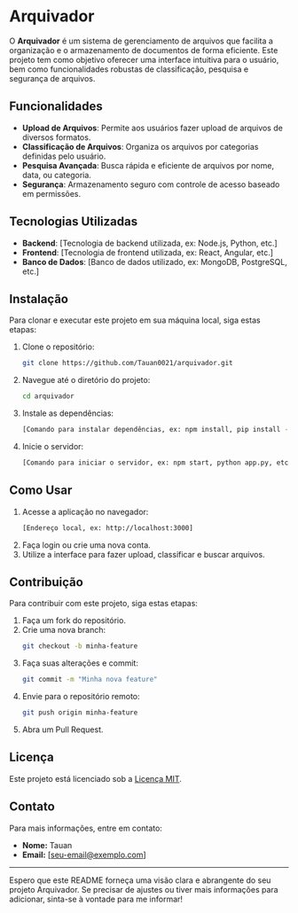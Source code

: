# Arquivador

O **Arquivador** é um sistema de gerenciamento de arquivos que facilita a organização e o armazenamento de documentos de forma eficiente. Este projeto tem como objetivo oferecer uma interface intuitiva para o usuário, bem como funcionalidades robustas de classificação, pesquisa e segurança de arquivos.

## Funcionalidades

- **Upload de Arquivos**: Permite aos usuários fazer upload de arquivos de diversos formatos.
- **Classificação de Arquivos**: Organiza os arquivos por categorias definidas pelo usuário.
- **Pesquisa Avançada**: Busca rápida e eficiente de arquivos por nome, data, ou categoria.
- **Segurança**: Armazenamento seguro com controle de acesso baseado em permissões.

## Tecnologias Utilizadas

- **Backend**: [Tecnologia de backend utilizada, ex: Node.js, Python, etc.]
- **Frontend**: [Tecnologia de frontend utilizada, ex: React, Angular, etc.]
- **Banco de Dados**: [Banco de dados utilizado, ex: MongoDB, PostgreSQL, etc.]

## Instalação

Para clonar e executar este projeto em sua máquina local, siga estas etapas:

1. Clone o repositório:
    ```bash
    git clone https://github.com/Tauan0021/arquivador.git
    ```
2. Navegue até o diretório do projeto:
    ```bash
    cd arquivador
    ```
3. Instale as dependências:
    ```bash
    [Comando para instalar dependências, ex: npm install, pip install -r requirements.txt, etc.]
    ```
4. Inicie o servidor:
    ```bash
    [Comando para iniciar o servidor, ex: npm start, python app.py, etc.]
    ```

## Como Usar

1. Acesse a aplicação no navegador:
    ```bash
    [Endereço local, ex: http://localhost:3000]
    ```
2. Faça login ou crie uma nova conta.
3. Utilize a interface para fazer upload, classificar e buscar arquivos.

## Contribuição

Para contribuir com este projeto, siga estas etapas:

1. Faça um fork do repositório.
2. Crie uma nova branch:
    ```bash
    git checkout -b minha-feature
    ```
3. Faça suas alterações e commit:
    ```bash
    git commit -m "Minha nova feature"
    ```
4. Envie para o repositório remoto:
    ```bash
    git push origin minha-feature
    ```
5. Abra um Pull Request.

## Licença

Este projeto está licenciado sob a [Licença MIT](LICENSE).

## Contato

Para mais informações, entre em contato:
- **Nome:** Tauan
- **Email:** [seu-email@exemplo.com]

---

Espero que este README forneça uma visão clara e abrangente do seu projeto Arquivador. Se precisar de ajustes ou tiver mais informações para adicionar, sinta-se à vontade para me informar!
